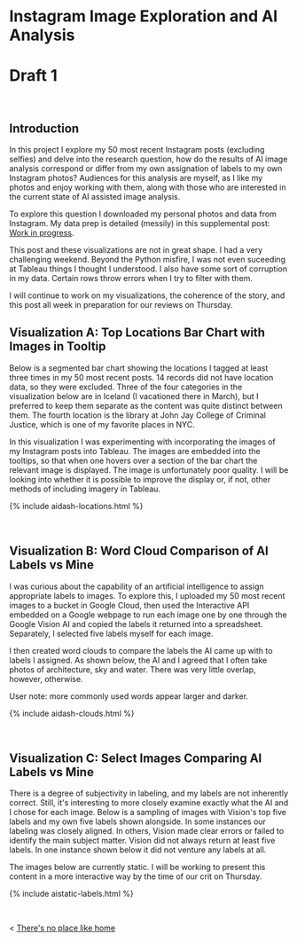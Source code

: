 
# Instagram Image Exploration and AI Analysis
# Draft 1

&nbsp; &nbsp;

## Introduction

In this project I explore my 50 most recent Instagram posts (excluding selfies) and delve into the research question, how do the results of AI image analysis correspond or differ from my own assignation of labels to my own Instagram photos? Audiences for this analysis are myself, as I like my photos and enjoy working with them, along with those who are interested in the current state of AI assisted image analysis.

To explore this question I downloaded my personal photos and data from Instagram. My data prep is detailed (messily) in this supplemental post: [Work in progress](./007_workinprogress.md).

This post and these visualizations are not in great shape. I had a very challenging weekend. Beyond the Python misfire, I was not even suceeding at Tableau things I thought I understood. I also have some sort of corruption in my data. Certain rows throw errors when I try to filter with them. 

I will continue to work on my visualizations, the coherence of the story, and this post all week in preparation for our reviews on Thursday.

  
## Visualization A: Top Locations Bar Chart with Images in Tooltip

Below is a segmented bar chart showing the locations I tagged at least three times in my 50 most recent posts. 14 records did not have location data, so they were excluded. Three of the four categories in the visualization below are in Iceland (I vacationed there in March), but I preferred to keep them separate as the content was quite distinct between them. The fourth location is the library at John Jay College of Criminal Justice, which is one of my favorite places in NYC.

In this visualization I was experimenting with incorporating the images of my Instagram posts into Tableau. The images are embedded into the tooltips, so that when one hovers over a section of the bar chart the relevant image is displayed. The image is unfortunately poor quality. I will be looking into whether it is possible to improve the display or, if not, other methods of including imagery in Tableau.

  {% include aidash-locations.html %}
  
  &nbsp; &nbsp; 
  

## Visualization B: Word Cloud Comparison of AI Labels vs Mine

I was curious about the capability of an artificial intelligence to assign appropriate labels to images. To explore this, I uploaded my 50 most recent images to a bucket in Google Cloud, then used the Interactive API embedded on a Google webpage to run each image one by one through the Google Vision AI and copied the labels it returned into a spreadsheet. Separately, I selected five labels myself for each image. 

I then created word clouds to compare the labels the AI came up with to labels I assigned. As shown below, the AI and I agreed that I often take photos of architecture, sky and water. There was very little overlap, however, otherwise.

User note: more commonly used words appear larger and darker.

  {% include aidash-clouds.html %}
  
  &nbsp; &nbsp; 
  
  
## Visualization C: Select Images Comparing AI Labels vs Mine

There is a degree of subjectivity in labeling, and my labels are not inherently correct. Still, it's interesting to more closely examine exactly what the AI and I chose for each image. Below is a sampling of images with Vision's top five labels and my own five labels shown alongside. In some instances our labeling was closely aligned. In others, Vision made clear errors or failed to identify the main subject matter. Vision did not always return at least five labels. In one instance shown below it did not venture any labels at all.

The images below are currently static. I will be working to present this content in a more interactive way by the time of our crit on Thursday.
  
  {% include aistatic-labels.html %} 



  &nbsp; &nbsp; &nbsp; &nbsp;
  

< [There's no place like home](./index.md)
